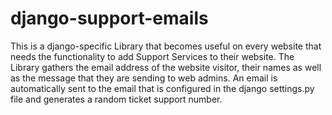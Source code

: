 # django-support-emails
This is a django-specific Library that becomes useful on every website that needs the functionality to add Support Services to their website.
The Library gathers the email address of the website visitor, their names as well as the message that they are sending to web admins. An email 
is automatically sent to the email that is configured in the django settings.py file and generates a random ticket support number.
